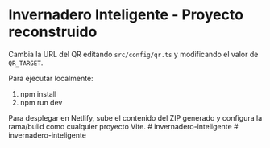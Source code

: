 # Invernadero Inteligente - Proyecto reconstruido

Cambia la URL del QR editando `src/config/qr.ts` y modificando el valor de `QR_TARGET`.

Para ejecutar localmente:
1. npm install
2. npm run dev

Para desplegar en Netlify, sube el contenido del ZIP generado y configura la rama/build como cualquier proyecto Vite.
#   i n v e r n a d e r o - i n t e l i g e n t e  
 #   i n v e r n a d e r o - i n t e l i g e n t e  
 